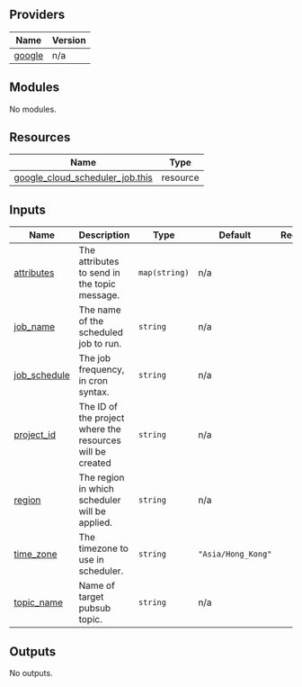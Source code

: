 ## Providers

| Name | Version |
|------|---------|
| <a name="provider_google"></a> [google](#provider\_google) | n/a |

## Modules

No modules.

## Resources

| Name | Type |
|------|------|
| [google_cloud_scheduler_job.this](https://registry.terraform.io/providers/hashicorp/google/latest/docs/resources/cloud_scheduler_job) | resource |

## Inputs

| Name | Description | Type | Default | Required |
|------|-------------|------|---------|:--------:|
| <a name="input_attributes"></a> [attributes](#input\_attributes) | The attributes to send in the topic message. | `map(string)` | n/a | yes |
| <a name="input_job_name"></a> [job\_name](#input\_job\_name) | The name of the scheduled job to run. | `string` | n/a | yes |
| <a name="input_job_schedule"></a> [job\_schedule](#input\_job\_schedule) | The job frequency, in cron syntax. | `string` | n/a | yes |
| <a name="input_project_id"></a> [project\_id](#input\_project\_id) | The ID of the project where the resources will be created | `string` | n/a | yes |
| <a name="input_region"></a> [region](#input\_region) | The region in which scheduler will be applied. | `string` | n/a | yes |
| <a name="input_time_zone"></a> [time\_zone](#input\_time\_zone) | The timezone to use in scheduler. | `string` | `"Asia/Hong_Kong"` | no |
| <a name="input_topic_name"></a> [topic\_name](#input\_topic\_name) | Name of target pubsub topic. | `string` | n/a | yes |

## Outputs

No outputs.